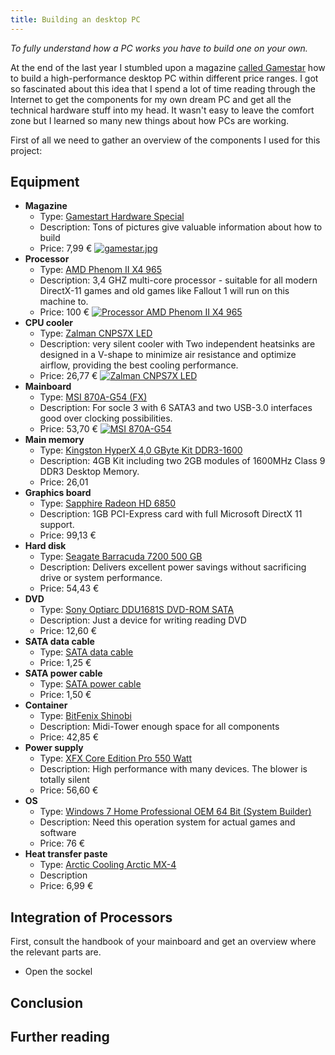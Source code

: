 ```yaml
---
title: Building an desktop PC
---
```

*To fully understand how a PC works you have to build one on your own.*

At the end of the last year I stumbled upon a magazine
[called Gamestar](http://www.gamestar.de/hardware/news/2562775/gamestar_hardware_01_2012_am_kiosk.html) how
to build a high-performance desktop PC within different price ranges. I got so fascinated about this
idea that I spend a lot of time reading through the Internet to get the components for my own dream
PC and get all the technical hardware stuff into my head. It wasn't easy to leave the comfort zone
but I learned so many new things about how PCs are working.

First of all we need to gather an overview of the components I used for this project:

## Equipment
- **Magazine**
  - Type: [Gamestart Hardware Special](http://www.gamestar.de/hardware/news/2562775/gamestar_hardware_01_2012_am_kiosk.html)
  - Description: Tons of pictures give valuable information about how to build
  - Price: 7,99 €
<a href="http://farm9.staticflickr.com/8142/7225231064_a92793af6a_c.jpg" title="Headline recipe for pmwiki" class="blog fancybox"><img src="http://farm9.staticflickr.com/8142/7225231064_a92793af6a_n.jpg" class="center" alt="gamestar.jpg"/></a>
- **Processor**
  - Type: [AMD Phenom II X4 965](http://www.amazon.com/AMD-Phenom-Black-3-4Ghz-4000MHZ/dp/B002SRQ214/ref=sr_1_2?ie=UTF8&qid=1337329793&sr=8-2)
  - Description: 3,4 GHZ multi-core processor - suitable for all modern DirectX-11 games and old
    games like Fallout 1 will run on this machine to.
  - Price: 100 €
<a href="http://farm8.staticflickr.com/7097/7225268370_6265fc12f3_c.jpg" title="Processor AMD Phenom II X4 965" class="blog fancybox"><img src="http://farm8.staticflickr.com/7097/7225268370_6265fc12f3_n.jpg" class="center" alt="Processor AMD Phenom II X4 965"/></a>
- **CPU cooler**
  - Type: [Zalman CNPS7X LED](http://www.amazon.com/Zalman-CNPS7X-1155-1156-Cooler/dp/B0065SFBDC/ref=sr_1_1?ie=UTF8&qid=1337345483&sr=8-1)
  - Description: very silent cooler with Two independent heatsinks are designed in a V-shape to
    minimize air resistance and optimize airflow, providing the best cooling performance.
  - Price: 26,77 €
<a href="http://farm6.staticflickr.com/5072/7225264136_1d03268a5b_c.jpg" title="Zalman CNPS7X LED" class="blog fancybox"><img src="http://farm6.staticflickr.com/5072/7225264136_1d03268a5b_n.jpg" class="center" alt="Zalman CNPS7X LED"/></a>
- **Mainboard**
  - Type: [MSI 870A-G54 (FX)](http://www.amazon.com/MSI-Computer-Motherboards-870A-G54-FX/dp/B005VAAXYM/ref=sr_1_1?s=electronics&ie=UTF8&qid=1337346151&sr=1-1)
  - Description: For socle 3 with 6 SATA3 and two USB-3.0 interfaces good over clocking possibilities.
  - Price: 53,70 €
<a href="http://farm6.staticflickr.com/5272/7225238408_db1a271d7d_c.jpg" title="MSI 870A-G54" class="blog fancybox"><img src="http://farm6.staticflickr.com/5272/7225238408_db1a271d7d_n.jpg" class="center" alt="MSI 870A-G54"/></a>
- **Main memory**
  - Type: [Kingston HyperX 4,0 GByte Kit DDR3-1600](http://www.amazon.com/Kingston-Technology-Modules-KHX1600C9D3K2-8GX/dp/B0037TO5C0/ref=sr_1_1?s=electronics&ie=UTF8&qid=1337348691&sr=1-1)
  - Description: 4GB Kit including two 2GB modules of 1600MHz Class 9 DDR3 Desktop Memory.
  - Price: 26,01
- **Graphics board**
  - Type: [Sapphire Radeon HD 6850](http://www.amazon.com/Sapphire-Radeon-PCI-E-Video-100315L/dp/B0047ZGIUK/ref=sr_1_1?s=electronics&ie=UTF8&qid=1337348964&sr=1-1)
  - Description: 1GB PCI-Express card with full Microsoft DirectX 11 support.
  - Price: 99,13 €
- **Hard disk**
  - Type: [Seagate Barracuda 7200 500 GB](http://www.amazon.com/Seagate-Barracuda-3-5-Inch-Internal-ST500DM002/dp/B005CT56R6/ref=sr_1_1?s=electronics&ie=UTF8&qid=1337362491&sr=1-1)
  - Description: Delivers excellent power savings without sacrificing drive or system performance.
  - Price: 54,43 €
- **DVD**
  - Type: [Sony Optiarc DDU1681S DVD-ROM SATA](http://www.amazon.com/Sony-Optiarc-DVD-ROM-Drives-DDU1681S-0B/dp/B0029RUBNS/ref=sr_1_1?s=electronics&ie=UTF8&qid=1337364150&sr=1-1)
  - Description: Just a device for writing reading DVD
  - Price: 12,60 €
- **SATA data cable**
  - Type: [SATA data cable](http://www.amazon.com/Unknown-240149-SATA-Data-Cable/dp/B001O4EPHA/ref=sr_1_1?s=electronics&ie=UTF8&qid=1337364508&sr=1-1)
  - Price: 1,25 €
- **SATA power cable**
  - Type: [SATA power cable](http://www.amazon.com/Syba-SY-CAB40007-Molex-Power-Inches/dp/B0027AGK3M/ref=sr_1_1?s=electronics&ie=UTF8&qid=1337364693&sr=1-1)
  - Price: 1,50 €
- **Container**
  - Type: [BitFenix Shinobi](http://www.amazon.de/BitFenix-Shinobi-Core-Midi-Tower-white/dp/B005865IE4/ref=sr_1_4?s=ce-de&ie=UTF8&qid=1337365288&sr=1-4)
  - Description: Midi-Tower enough space for all components
  - Price: 42,85 €
- **Power supply**
  - Type: [XFX Core Edition Pro 550 Watt](http://www.amazon.com/XFX-ATX-550-Power-Supply/dp/B004RJ8EKI/ref=sr_1_1?s=electronics&ie=UTF8&qid=1337365975&sr=1-1)
  - Description: High performance with many devices. The blower is totally silent
  - Price: 56,60 €
- **OS**
  - Type: [Windows 7 Home Professional OEM 64 Bit (System Builder)]()
  - Description: Need this operation system for actual games and software
  - Price: 76 €
- **Heat transfer paste**
  - Type: [Arctic Cooling Arctic MX-4](http://www.amazon.com/Arctic-Cooling-Thermal-Compound--4gram/dp/B0045JCFLY/ref=sr_1_1?s=electronics&ie=UTF8&qid=1337366998&sr=1-1)
  - Description
  - Price: 6,99 €


## Integration of Processors
First, consult the handbook of your mainboard and get an overview where the relevant parts are.
- Open the sockel


## Conclusion


## Further reading

